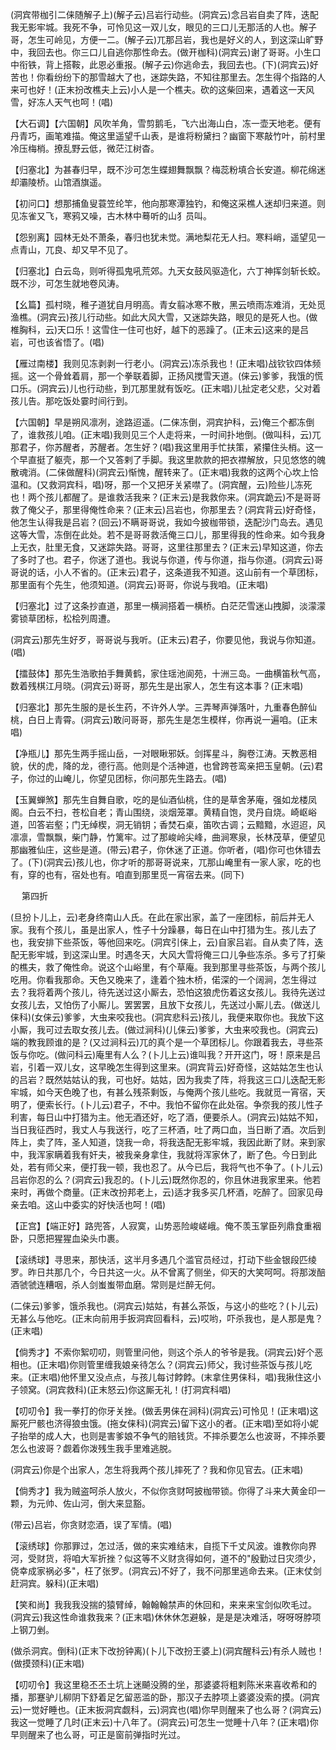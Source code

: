 <!-- { "loadSidebar": true } -->
(洞宾带枷引二俫随解子上)(解子云)吕岩行动些。(洞宾云)念吕岩自卖了阵，迭配我无影牢城。我死不争，可怜见这一双儿女，眼见的三口儿无那活的人也。解子哥，怎生可岭见，方便一二。(解子云)兀那吕岩，我也是好义的人，到这深山旷野中，我回去也。你三口儿自逃你那性命去。(做开枷科)(洞宾云)谢了哥哥。小生口中衔铁，背上搭鞍，此恩必重报。(解子云)你逃命去，我回去也。(下)(洞宾云)好苦也！你看纷纷下的那雪越大了也，迷踪失路，不知往那里去。怎生得个指路的人来可也好！(正末扮改樵夫上云)小人是一个樵夫。砍的这柴回来，遇着这一天风雪，好冻人天气也呵！(唱)

【大石调】【六国朝】风吹羊角，雪剪鹅毛，飞六出海山白，冻一壶天地老。便有丹青巧，画笔难描。俺这里遥望千山表，是谁将粉黛扫？幽窗下寒敲竹叶，前村里冷压梅梢。撩乱野云低，微茫江树杳。

【归塞北】为甚春归早，既不沙可怎生蝶翅舞飘飘？梅蕊粉填合长安道。柳花绵迷却灞陵桥。山馆酒旗遥。

【初问口】想那捕鱼叟蓑笠纶竿，他向那寒潭独钓，和俺这采樵人迷却归来道。则见冻雀又飞，寒鸦又噪，古木林中蓦听的山犭员叫。

【怨别离】园林无处不萧条，春归也犹未觉。满地梨花无人扫。寒料峭，遥望见一点青山，兀良、却又早不见了。

【归塞北】白云岛，则听得孤鬼吼荒郊。九天女鼓风驱造化，六丁神挥剑斩长蛟。既不沙，可怎生就地卷风涛。

【幺篇】孤村晓，稚子道犹自月明高。青女翦冰寒不散，黑云喷雨冻难消，无处觅渔樵。(洞宾云)孩儿行动些。如此大风大雪，又迷踪失路，眼见的是死人也。(做椎胸科，云)天口乐！这雪住一住可也好，越下的恶躁了。(正末云)这来的是吕岩，可也该省悟了。(唱)

【雁过南楼】我则见冻剥剥一行老小。(洞宾云)冻杀我也！(正末唱)战钦钦四体频摇。这一个骨耸着肩，那一个拳联着脚，正扬风搅雪天道。(俫云)爹爹，我饿的慌口乐。(洞宾云)儿也行动些，到兀那里就有饭吃。(正末唱)儿扯定老父悲，父对着孩儿告。那吃饭处霎时间行到。

【六国朝】早是朔风凛冽，途路迢遥。(二俫冻倒，洞宾护科，云)俺三个都冻倒了，谁救孩儿咱。(正末唱)我则见三个人走将来，一时间扑地倒。(做叫科，云)兀那君子，你苏醒者，苏醒者。怎生好？(唱)我这里用手忙扶策，紧攥住头梢。这一个早直挺了躯壳，那一个又答剌了手脚。我这里款款的把衣襟解放，只见悠悠的魄散魂消。(二俫做醒科)(洞宾云)惭愧，醒转来了。(正末唱)我救的这两个心坎上恰温和。(又救洞宾科，唱)呀，那一个又把牙关紧噤了。(洞宾醒，云)险些儿冻死也！两个孩儿都醒了。是谁救活我来？(正末云)是我救你来。(洞宾跪云)不是哥哥救了俺父子，那里得俺性命来？(正末云)吕岩也，你那里去？(洞宾背云)好奇怪，他怎生认得我是吕岩？(回云)不瞒哥哥说，我如今披枷带锁，迭配沙门岛去。遇见这等大雪，冻倒在此处。若不是哥哥救活俺三口儿，那里得我的性命来。如今我身上无衣，肚里无食，又迷踪失路。哥哥，这里往那里去？(正末云)早知这道，你去了多时了也。君子，你迷了道也。我说与你道，传与你道，指与你道。(洞宾云)哥哥说的话，小人不省的。(正末云)君子，这条道我不知道。这山前有一个草团标，那里面有个先生，他须知道。(洞宾云)哥哥，你说与我咱。(正末唱)

【归塞北】过了这条抄直道，那里一横涧搭着一横桥。白茫茫雪迷山拽脚，淡濛濛雾锁草团标，松桧列周遭。

(洞宾云)那先生好歹，哥哥说与我听。(正末云)君子，你要见他，我说与你知道。(唱)

【擂鼓体】那先生浩歌拍手舞黄鹤，家住瑶池阆苑，十洲三岛。一曲横笛秋气高，数着残棋江月晓。(洞宾云)哥哥，那先生是出家人，怎生有这本事？(正末唱)

【归塞北】那先生服的是长生药，不许外人学。三弄琴声弹落叶，九重春色醉仙桃，白日上青霄。(洞宾云)敢问哥哥，那先生是怎生模样，你再说一遍咱。(正末唱)

【净瓶儿】那先生两手摇山岳，一对眼瞅邪妖。剑挥星斗，胸卷江涛。天教恶相貌，伏的虎，降的龙，德行高。他则是个活神道，也曾跨苍鸾亲把玉皇朝。(云)君子，你过的山崦儿，你望见团标，你问那先生路去。(唱)

【玉翼蝉煞】那先生自舞自歌，吃的是仙酒仙桃，住的是草舍茅庵，强如龙楼凤阁。白云不扫，苍松自老；青山围绕，淡烟笼罩。黄精自饱，灵丹自烧。崎岖峪道，凹答岩壑；门无绰楔，洞无销钥；香焚石桌，笛吹古调；云黯黯，水迢迢，风凛凛，雪飘飘，柴门静，竹篱牢。过了那峻岭尖峰，曲涧寒泉，长林茂草，便望见那幽雅仙庄，这些是道。(带云)君子，你休迷了正道。你听者，(唱)你可也休错去了。(下)(洞宾云)孩儿也，你才听的那哥哥说来，兀那山崦里有一家人家，吃的也有，穿的也有，宿处也有。咱直到那里觅一宵宿去来。(同下)


　
第四折

(旦扮卜儿上，云)老身终南山人氏。在此在家出家，盖了一座团标，前后并无人家。我有个孩儿，虽是出家人，性子十分躁暴，每日在山中打猎为生。孩儿去了也，我安排下些茶饭，等他回来吃。(洞宾引俫上，云)自家吕岩。自从卖了阵，迭配无影牢城，到这深山里。时遇冬天，大风大雪将俺三口儿争些冻杀。多亏了打柴的樵夫，救了俺性命。说这个山峪里，有个草庵。我到那里寻些茶饭，与两个孩儿吃用。你看我那命。天色又晚来了，逢着个独木桥，偌深的一个阔涧，怎生得过去？我将着两个孩儿，待先送过这小厮去，恐怕这狼虎伤着这女孩儿。我待先送过女孩儿去，又怕伤了小厮儿。罢罢罢，且放下女孩儿，先送过小厮儿去。(做送儿俫科)(女俫云)爹爹，大虫来咬我也。(洞宾悲科云)孩儿，我便来取你也。我放下这小厮，我可过去取女孩儿去。(做过涧科)(儿俫云)爹爹，大虫来咬我也。(洞宾云)端的教我顾谁的是？(又过涧科云)兀的真个是一个草团标儿。你跟着我去，寻些茶饭与你吃。(做问科云)庵里有人么？(卜儿上云)谁叫我？开开这门，呀！原来是吕岩，引着一双儿女，这早晚怎生得到这里来。(洞宾背云)好奇怪，这姑姑怎生也认的吕岩？既然姑姑认的我，可也好。姑姑，因为我卖了阵，将我这三口儿迭配无影牢城，如今天色晚了也，有甚么残茶剩饭，与俺两个孩儿些吃。我就觅一宵宿，天明了，便索长行。(卜儿云)君子，不中。我怕不留你在此处宿。争奈我的孩儿性子利害，每日山中打猎为主。他无酒还好，吃了酒，便要杀人。(洞宾云)姑姑不知，当日我征西时，我丈人与我送行，吃了三杯酒，吐了两口血，当日断了酒。次后到阵上，卖了阵，圣人知道，饶我一命，将我迭配无影牢城，我因此断了财。来到家中，我浑家瞒着我有奸夫，被我亲身拿住，我就将浑家休了，断了色。今日到此处，若有师父来，便打我一顿，我也忍了。从今已后，我将气也不争了。(卜儿云)吕岩你忍的么？(洞宾云)我忍的。(卜儿云)既然你忍的，你且休进我家里来。他若来时，再做个商量。(正末改扮邦老上，云)适才我多买几杯酒，吃醉了。回家见母亲去咱。这山中委实的好快活也呵！(唱)

【正宫】【端正好】路兜答，人寂寞，山势恶险峻嵯峨。俺不羡玉掌臣列鼎食重裀卧，只愿把猩猩血染头巾裹。

【滚绣球】寻思来，那快活，这半月多遇几个滥官员经过，打动下些金银段匹绫罗。昨日共那几个，今日共这一火。从不曾离了侧坐，仰天的大笑呵呵。将那泼醅酒虢虢连糟咽，杀人剑蚩蚩带血磨。常则是烂醉无何。

(二俫云)爹爹，饿杀我也。(洞宾云)姑姑，有甚么茶饭，与这小的些吃？(卜儿云)无甚么与他吃。(正末向前用手扳洞宾回看科，云)哎哟，吓杀我也，是人那是鬼？(正末唱)

【倘秀才】不索你絮叨叨，则管里问他，则这个杀人的爷爷是我。(洞宾云)好个恶相也。(正末唱)你则管里缠我娘亲待怎么？(洞宾云)师父，我讨些茶饭与孩儿吃来。(正末唱)他怀里又没点点，与孩儿每讨餑餑。(末拿住男俫科，唱)我揪住这小子领窝。(洞宾救科)(正末怒云)你这厮无礼！(打洞宾科唱)

【叨叨令】我一拳打的你牙关挫。(做丢男俫在涧科)(洞宾云)可怜见！(正末唱)这厮死尸骸也济得狼虫饿。(拖女俫科)(洞宾云)留下这小的者。(正末唱)至如将小妮子抬举的成人大，也则是害爹娘不争气的赔钱货。不摔杀要怎么也波哥，不摔杀要怎么也波哥？觑着你泼残生我手里难逃脱。

(洞宾云)你是个出家人，怎生将我两个孩儿摔死了？我和你见官去。(正末唱)

【倘秀才】我为贼盗呵杀人放火，不似你贪财呵披枷带锁。你得了斗来大黄金印一颗，为元帅、佐山河，倒大来显豁。

(带云)吕岩，你贪财恋酒，误了军情。(唱)

【滚绣球】你那罪过，怎过活，做的来实难结末，自揽下千丈风波。谁教你向界河，受财货，将咱大军折挫？似这等不义财贪得如何，道不的"殷勤过日灾须少，侥幸成家祸必多"，枉了张罗。(洞宾云)不好了，我不问那里逃命去来。(正末仗剑赶洞宾。躲科)(正末唱)

【笑和尚】我我我没揣的猿臂绰，翰翰翰禁声的休回和，来来来宝剑似吹毛过。(洞宾云)我这性命谁救我来？(正末唱)休休休怎避躲，是是是决难活，呀呀呀脖项上钢刀剉。

(做杀洞宾。倒科)(正末下改扮钟离)(卜儿下改扮王婆上)(洞宾醒科云)有杀人贼也！(做摸颈科)(正末唱)

【叨叨令】我这里稳丕丕土坑上迷飇没腾的坐，那婆婆将粗剌陈米来喜收希和的播，那蹇驴儿柳阴下舒着足乞留恶滥的卧，那汉子去脖项上婆婆没索的摸。(洞宾云)一觉好睡也。(正末扳洞宾觑科，云)洞宾也(唱)你早则醒来了也么哥？(洞宾云)我这一觉睡了几时(正末云)十八年了。(洞宾云)可怎生一觉睡十八年？(正末唱)你早则醒来了也么哥，可正是窗前弹指时光过。


